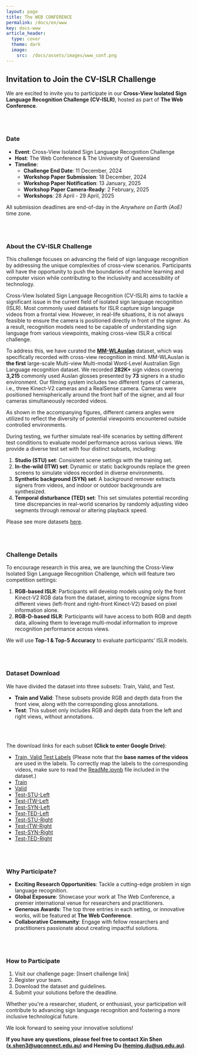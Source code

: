 ```yaml
---
layout: page
title: The WEB CONFERENCE
permalink: /docs/en/www
key: docs-www
article_header:
  type: cover
  theme: dark
  image:
    src:  /docs/assets/images/www_conf.png
---
```


<!--
<head>
    <style>
        .container {
            display: flex;
            justify-content: space-between; Creates space around items
        }

        .image-with-caption {
            width: 100%;
            margin: auto;
        }

        .image-with-caption img {
            width: 100%;
            height: auto;
        }

        .image-with-caption figcaption {
            text-align: center;
        }
    </style>
</head>
<figure class="image-with-caption">
    <img src="../assets/images/www_conf.png">
    <!-- <figcaption>Spatial Annotation</figcaption> -->
<!-- </figure> -->


## Invitation to Join the CV-ISLR Challenge

We are excited to invite you to participate in our **Cross-View Isolated Sign Language Recognition Challenge (CV-ISLR)**, hosted as part of **The Web Conference**.

<br><br>

### Date
- **Event**: Cross-View Isolated Sign Language Recognition Challenge
- **Host**: The Web Conference & The University of Queensland
- **Timeline**:
  - **Challenge End Date**: 11 December, 2024
  - **Workshop Paper Submission**: 18 December, 2024
  - **Workshop Paper Notification**: 13 January, 2025
  - **Workshop Paper Camera-Ready**: 2 February, 2025
  - **Workshops**: 28 April - 29 April, 2025


All submission deadlines are end-of-day in the *Anywhere on Earth (AoE)* time zone.

<br><br>

### About the CV-ISLR Challenge
This challenge focuses on advancing the field of sign language recognition by addressing the unique complexities of cross-view scenarios. Participants will have the opportunity to push the boundaries of machine learning and computer vision while contributing to the inclusivity and accessibility of technology.

Cross-View Isolated Sign Language Recognition (CV-ISLR) aims to tackle a significant issue in the current field of isolated sign language recognition (ISLR). Most commonly used datasets for ISLR capture sign language videos from a frontal view. However, in real-life situations, it is not always feasible to ensure the camera is positioned directly in front of the signer. As a result, recognition models need to be capable of understanding sign language from various viewpoints, making cross-view ISLR a critical challenge.

To address this, we have curated the [**MM-WLAuslan**](https://arxiv.org/pdf/2410.19488) dataset, which was specifically recorded with cross-view recognition in mind. MM-WLAuslan is **the first** large-scale Multi-view Multi-modal Word-Level Australian Sign Language recognition dataset. We recorded **282K+** sign videos covering **3,215** commonly used Auslan glosses presented by **73** signers in a studio environment. Our filming system includes two different types of cameras, i.e., three Kinect-V2 cameras and a RealSense camera. Cameras were positioned hemispherically around the front half of the signer, and all four cameras simultaneously recorded videos.

As shown in the accompanying figures, different camera angles were utilized to reflect the diversity of potential viewpoints encountered outside controlled environments.

During testing, we further simulate real-life scenarios by setting different test conditions to evaluate model performance across various views. We provide a diverse test set with four distinct subsets, including:
1. **Studio (STU) set**: Consistent scene settings with the training set.
2. **In-the-wild (ITW) set**: Dynamic or static backgrounds replace the green screens to simulate videos recorded in diverse environments.
3. **Synthetic background (SYN) set**: A background remover extracts signers from videos, and indoor or outdoor backgrounds are synthesized.
4. **Temporal disturbance (TED) set**: This set simulates potential recording time discrepancies in real-world scenarios by randomly adjusting video segments through removal or altering playback speed.

Please see more datasets [here](https://uq-cvlab.github.io/MM-WLAuslan-Dataset/docs/en/dataset-source).

<br><br>

### Challenge Details

To encourage research in this area, we are launching the Cross-View Isolated Sign Language Recognition Challenge, which will feature two competition settings:
1. **RGB-based ISLR**: Participants will develop models using only the front Kinect-V2 RGB data from the dataset, aiming to recognize signs from different views (left-front and right-front Kinect-V2) based on pixel information alone.
2. **RGB-D-based ISLR**: Participants will have access to both RGB and depth data, allowing them to leverage multi-modal information to improve recognition performance across views.

We will use **Top-1 & Top-5 Accuracy** to evaluate participants' ISLR models.

<br><br>

### Dataset Download

We have divided the dataset into three subsets: Train, Valid, and Test.

- **Train and Valid**: These subsets provide RGB and depth data from the front view, along with the corresponding gloss annotations.
- **Test**: This subset only includes RGB and depth data from the left and right views, without annotations.

<br><br>

The download links for each subset **(Click to enter Google Drive)**:
  - [Train, Valid Test Labels](https://drive.google.com/drive/folders/1fa7tu7PfNl8JVLkRa5pUAzR7uMtVkGkk?usp=drive_link) (Please note that the **base names of the videos** are used in the labels. To correctly map the labels to the corresponding videos, make sure to read the [ReadMe.ipynb](https://drive.google.com/file/d/175vajwxFUz4nW8q6U-QVMp_NfTyiQZ5U/view?usp=drive_link) file included in the dataset.)
  - [Train](https://drive.google.com/drive/folders/1SaNlubIwnf8ciWIJ-tc4lYsK8F1P9IrM?usp=drive_link)
  - [Valid](https://drive.google.com/drive/folders/1VJilwDWCVIbVnOnAcbyoHN4EZOfnS5Db?usp=drive_link)
  - [Test-STU-Left](https://drive.google.com/drive/folders/1TLyN_esKh2gwThFVul7rfVE1CGqYmv7U?usp=drive_link)
  - [Test-ITW-Left](https://drive.google.com/drive/folders/18A8wEcRPJ2e5T8lMM2F_isu9qP-NyuSY?usp=drive_link)
  - [Test-SYN-Left](https://drive.google.com/drive/folders/1mYpoXTmXXIHUmRBzdq-iFVVhPAQFY4vx?usp=drive_link)
  - [Test-TED-Left](https://drive.google.com/drive/folders/1BLbi1imlSxKkWR1Hi3Fnl_L6tnDz-g_q?usp=drive_link)
  - [Test-STU-Right](https://drive.google.com/drive/folders/1RpJxVMFiOM8wVjxYimlvoH-SOI3Ve06i?usp=drive_link)
  - [Test-ITW-Right](https://drive.google.com/drive/folders/17P8v0qKVXYuy4hXeWivFWRGcvh_j0FBO?usp=drive_link)
  - [Test-SYN-Right](https://drive.google.com/drive/folders/1zYksp5QlloVlcKdTGQs9Mt4qZUYnlO_Y?usp=drive_link)
  - [Test-TED-Right](https://drive.google.com/drive/folders/1ygy5JJs4K495QYk_X-I0HbOKqy1B36Z2?usp=drive_link)

<br><br>

### Why Participate?
- **Exciting Research Opportunities**: Tackle a cutting-edge problem in sign language recognition.
- **Global Exposure**: Showcase your work at The Web Conference, a premier international venue for researchers and practitioners.
- **Generous Awards**: The top three entries in each setting, or innovative works, will be featured at **The Web Conference**.
- **Collaborative Community**: Engage with fellow researchers and practitioners passionate about creating impactful solutions.

<br><br>

### How to Participate
1. Visit our challenge page: [Insert challenge link]
2. Register your team.
3. Download the dataset and guidelines.
4. Submit your solutions before the deadline.

Whether you're a researcher, student, or enthusiast, your participation will contribute to advancing sign language recognition and fostering a more inclusive technological future.

We look forward to seeing your innovative solutions!

**If you have any questions, please feel free to contact Xin Shen (x.shen3@uqconnect.edu.au) and Heming Du (heming.du@uq.edu.au)**.

